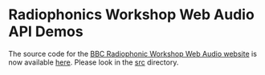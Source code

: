 # Radiophonics Workshop Web Audio API Demos

The source code for the [BBC Radiophonic Workshop Web Audio website](http://webaudio.prototyping.bbc.co.uk) is now available [here](https://github.com/bbc/webaudio.prototyping.bbc.co.uk). Please look in the [src](https://github.com/bbc/webaudio.prototyping.bbc.co.uk/tree/master/src) directory.
